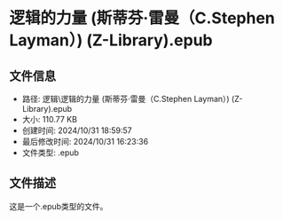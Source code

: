 ﻿# 逻辑的力量 (斯蒂芬·雷曼（C.Stephen Layman）) (Z-Library).epub

## 文件信息
- 路径: 逻辑\逻辑的力量 (斯蒂芬·雷曼（C.Stephen Layman）) (Z-Library).epub
- 大小: 110.77 KB
- 创建时间: 2024/10/31 18:59:57
- 最后修改时间: 2024/10/31 16:23:36
- 文件类型: .epub

## 文件描述
这是一个.epub类型的文件。

